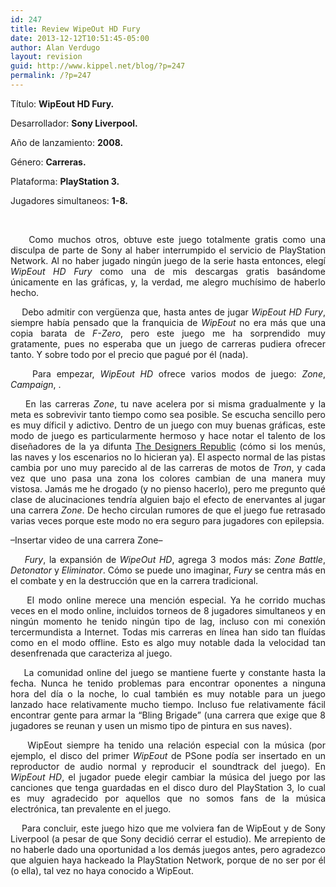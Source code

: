 ```yaml
---
id: 247
title: Review WipeOut HD Fury
date: 2013-12-12T10:51:45-05:00
author: Alan Verdugo
layout: revision
guid: http://www.kippel.net/blog/?p=247
permalink: /?p=247
---
```

Título: **WipEout HD Fury.**

Desarrollador: **Sony Liverpool.**

Año de lanzamiento: **2008.**

Género: **Carreras.**

Plataforma: **PlayStation 3.**

Jugadores simultaneos: **1-8.**

&nbsp;

<p style="text-align: justify;">
      Como muchos otros, obtuve este juego totalmente gratis como una disculpa de parte de Sony al haber interrumpido el servicio de PlayStation Network. Al no haber jugado ningún juego de la serie hasta entonces, elegí <em>WipEout HD Fury</em> como una de mis descargas gratis basándome únicamente en las gráficas, y, la verdad, me alegro muchísimo de haberlo hecho.
</p>

<p style="text-align: justify;">
      Debo admitir con vergüenza que, hasta antes de jugar <em>WipEout HD Fury</em>, siempre había pensado que la franquicia de <em>WipEout</em> no era más que una copia barata de <em>F-Zero</em>, pero este juego me ha sorprendido muy gratamente, pues no esperaba que un juego de carreras pudiera ofrecer tanto. Y sobre todo por el precio que pagué por él (nada).
</p>

<p style="text-align: justify;">
      Para empezar, <em>WipEout HD</em> ofrece varios modos de juego: <em>Zone</em>, <em>Campaign</em>, .
</p>

<p style="text-align: justify;">
      En las carreras <em>Zone</em>, tu nave acelera por si misma gradualmente y la meta es sobrevivir tanto tiempo como sea posible. Se escucha sencillo pero es muy díficil y adictivo. Dentro de un juego con muy buenas gráficas, este modo de juego es particularmente hermoso y hace notar el talento de los diseñadores de la ya difunta <a title="The Designers Republic" href="http://en.wikipedia.org/wiki/The_Designers_Republic" target="_blank">The Designers Republic</a> (cómo si los menús, las naves y los escenarios no lo hicieran ya). El aspecto normal de las pistas cambia por uno muy parecido al de las carreras de motos de <em>Tron</em>, y cada vez que uno pasa una zona los colores cambian de una manera muy vistosa. Jamás me he drogado (y no pienso hacerlo), pero me pregunto qué clase de alucinaciones tendría alguien bajo el efecto de enervantes al jugar una carrera <em>Zone</em>. De hecho circulan rumores de que el juego fue retrasado varias veces porque este modo no era seguro para jugadores con epilepsia.
</p>

<p style="text-align: justify;">
  &#8211;Insertar video de una carrera Zone&#8211;
</p>

<p style="text-align: justify;">
  <em>    Fury</em>, la expansión de <em>WipeOut HD</em>, agrega 3 modos más: <em>Zone Battle</em>, <em>Detonator</em> y <em>Eliminator</em>. Cómo se puede uno imaginar, <em>Fury</em> se centra más en el combate y en la destrucción que en la carrera tradicional.
</p>

<p style="text-align: justify;">
      El modo online merece una mención especial. Ya he corrido muchas veces en el modo online, incluidos torneos de 8 jugadores simultaneos y en ningún momento he tenido ningún tipo de lag, incluso con mi conexión tercermundista a Internet. Todas mis carreras en línea han sido tan fluídas como en el modo offline. Esto es algo muy notable dada la velocidad tan desenfrenada que caracteriza al juego.
</p>

<p style="text-align: justify;">
      La comunidad online del juego se mantiene fuerte y constante hasta la fecha. Nunca he tenido problemas para encontrar oponentes a ninguna hora del día o la noche, lo cual también es muy notable para un juego lanzado hace relativamente mucho tiempo. Incluso fue relativamente fácil encontrar gente para armar la &#8220;Bling Brigade&#8221; (una carrera que exige que 8 jugadores se reunan y usen un mismo tipo de pintura en sus naves).
</p>

<p style="text-align: justify;">
      WipEout siempre ha tenido una relación especial con la música (por ejemplo, el disco del primer <em>WipEout</em> de PSone podía ser insertado en un reproductor de audio normal y reproducir el soundtrack del juego). En <em>WipEout HD</em>, el jugador puede elegir cambiar la música del juego por las canciones que tenga guardadas en el disco duro del PlayStation 3, lo cual es muy agradecido por aquellos que no somos fans de la música electrónica, tan prevalente en el juego.
</p>

<p style="text-align: justify;">
      Para concluir, este juego hizo que me volviera fan de WipEout y de Sony Liverpool (a pesar de que Sony decidió cerrar el estudio). Me arrepiento de no haberle dado una oportunidad a los demás juegos antes, pero agradezco que alguien haya hackeado la PlayStation Network, porque de no ser por él (o ella), tal vez no haya conocido a WipEout.
</p>